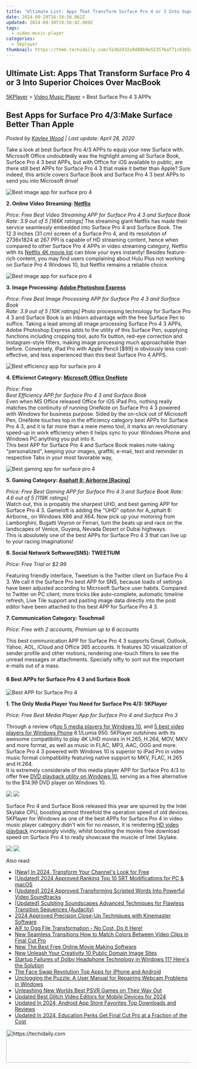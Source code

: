 ```yaml
---
title: "Ultimate List: Apps That Transform Surface Pro 4 or 3 Into Superior Choices Over MacBook"
date: 2024-09-29T16:18:50.862Z
updated: 2024-09-30T19:56:42.989Z
tags:
  - video-music-player
categories:
  - 5kplayer
thumbnail: https://thmb.techidaily.com/7a3b2432a9d08b9e553576af71c0365aa49f025a4ccec0f85070f5a5f457c917.jpg
---
```


## Ultimate List: Apps That Transform Surface Pro 4 or 3 Into Superior Choices Over MacBook

[5KPlayer](https://tools.techidaily.com/5kplayer/products/) \> [Video Music Player](https://tools.techidaily.com/5kplayer/video-music-player/) \> Best Surface Pro 4 3 APPs

## Best Apps for Surface Pro 4/3:Make Surface Better Than Apple

 _Posted by [Kaylee Wood](https://www.quora.com/profile/Amanda-Hu-21) | Last update: April 28, 2020_

Take a look at best Surface Pro 4/3 APPs to equip your new Surface with. Microsoft Office undoubtedly was the highlight among all Surface Book, Surface Pro 4 3 best APPs, but with Office for iOS available to public, are there still best APPs for Surface Pro 4 3 that make it better than Apple? Sure indeed, this article covers Surface Book and Surface Pro 4 3 best APPs to send you into Microsoft drive!

![Best image app for surface pro 4](https://www.5kplayer.com/video-music-player/../youtube-download/img/netflix-icon.png) 

**2\. Online Video Streaming: [Netflix](https://www.microsoft.com/en-us/store/apps/netflix/9wzdncrfj3tj)**

_Price: Free_ 
_Best Video Streaming APP for Surface Pro 4 3 and Surface Book_   
_Rate: 3.9 out of 5 \[166K ratings\]_ 
 The streaming giant Netflix has made their service seamlessly embedded into Surface Pro 4 and Surface Book. The 12.3 inches (31 cm) screen of a Surface Pro 4, and its resolution of 2736x1824 at 267 PPI is capable of HD streaming content, hence when compared to other Surface Pro 4 APPs in video streaming category, Netflix with its [Netflix 4K movie list](https://tools.techidaily.com/5kplayer/airplay/) can blow your eyes instantly! Besides feature-rich content, you may find users complaining about Hulu Plus not working on Surface Pro 4 Windows 10, but Netflix remains a reliable choice. 

![Best image app for surface pro 4](https://www.5kplayer.com/video-music-player/img/5k-pse-yxt-151013.png) 

**3\. Image Processing: [Adobe Photoshop Express](https://www.microsoft.com/en-us/store/apps/adobe-photoshop-express/9wzdncrfj27n)**

_Price: Free_ 
_Best Image Processing APP for Surface Pro 4 3 and Surface Book_   
_Rate: 3.9 out of 5 \[10K ratings\]_ 
 Photo processing technology for Surface Pro 4 3 and Surface Book is an inborn advantage with the free Surface Pen to suffice. Taking a lead among all image processing Surface Pro 4 3 APPs, Adobe Photoshop Express adds to the utility of this Surface Pen, supplying functions including cropping tool, auto fix button, red-eye correction and Instagram-style filters, making image processing much approachable than before. Conversely, iPad Pro with Apple Pencil \[$99\] is obviously less cost-effective, and less experienced than this best Surface Pro 4 APPS.

![Best efficiency app for surface pro 4](https://www.5kplayer.com/video-music-player/img/5k-onenote-yxt-151013.png) 

**4\. Efficienct Category: [Microsoft Office OneNote](https://www.microsoft.com/en-us/store/apps/onenote/9wzdncrfhvjl)**

_Price: Free_  
_Best Efficiency APP for Surface Pro 4 3 and Surface Book_   
Even when MS Office released Office for iOS iPad Pro, nothing really matches the continuity of running OneNote on Surface Pro 4 3 powered with Windows for business purpose. Sided by the on-click out of Microsoft Pen, OneNote touches top in the efficiency category best APPs for Surface Pro 4 3, and it is far more than a mere memo tool, it marks an revolutionary speed-up in work efficiency when it helps sync to your Windows Phone and Windows PC anything you put into it.   
 This best APP for Surface Pro 4 and Surface Book makes note-taking "personalized", keeping your images, graffiti, e-mail, text and reminder in respective Tabs in your most favorable way, 

![Best gaming app for surface pro 4](https://www.5kplayer.com/video-music-player/img/5k-asphalt-yxt-151013.png) 

**5\. Gaming Category: [Asphalt 8: Airborne \[Racing\]](https://www.microsoft.com/en-us/store/apps/asphalt-8-airborne/9wzdncrfj26j)**

_Price: Free_ 
_Best Gaming APP for Surface Pro 4 3 and Surface Book_ 
_Rate: 4.6 out of 5 \[119K ratings\]_  
 Watch out, this is propably the sharpest UHD, and best gaming APP for Surface Pro 4 3\. Gameloft is adding the "UHD" option for A_sphalt 8: Airborne_ on Windows X86 and X64\. Now pick up your motoring from Lamborghini, Bugatti Veyron or Ferrari, turn the beats up and race on the landscapes of Venice, Guyana, Nevada Desert or Dubai highways.   
 This is absolutely one of the best APPs for Surface Pro 4 3 that can live up to your racing imaginations!

**6\. Social Network Software(SNS): TWEETIUM**

_Price: Free Trial or $2.99_

Featuring friendly interface, Tweetium is the Twitter client on Surface Pro 4 3\. We call it the Surface Pro best APP for SNS, because loads of settings have been adjusted according to Microsoft Surface user habits. Compared to Twitter on PC client, more tricks like auto-complete, automatic timeline refresh, Live Tile support and pasting image data directly into the post editor have been attached to this best APP for Surface Pro 4 3.

**7\. Communication Category: Touchmail**

_Price: Free with 2 accounts, Premium up to 6 accounts_

This best communication APP for Surface Pro 4 3 supports Gmail, Outlook, Yahoo, AOL, iCloud and Office 365 accounts. It features 3D visualization of sender profile and other motions, rendering one-touch filters to see the unread messages or attachments. Specially nifty to sort out the important e-mails out of a mass.

#### **6 Best APPs for Surface Pro 4 3 and Surface Book**

![Best APP for Surface Pro 4](https://www.5kplayer.com/video-music-player/img/5kp-rmvb-player-minions-hyd.jpg) 

**1\. The Only Media Player You Need for Surface Pro 4/3: 5KPlayer** 

_Price: Free_ 
_Best Media Player App for Surface Pro 4 and Surface Pro 3_ 

Through a review of[top 5 media players for Windows 10](https://tools.techidaily.com/5kplayer/video-music-player/), and [5 best video players for Windows Phone](https://tools.techidaily.com/5kplayer/video-music-player/) 8.1/Lumia 950\. 5KPlayer outshines with its awesome compatibility to play 4K UHD movies in H.265, H.264, MOV, MKV and more format, as well as music in FLAC, MP3, AAC, OGG and more. Surface Pro 4 3 powered with Windows 10 is superior to iPad Pro in video music format compatibility featuring native support to MKV, FLAC, H.265 and H.264\.   
 It is extremely considerate of this media player APP for Surface Pro 4/3 to offer free [DVD playback utility on Windows 10](https://tools.techidaily.com/5kplayer/video-music-player/), serving as a free alternative to the $14.99 DVD player on Windows 10.

[![](https://www.5kplayer.com/video-music-player/../button/freedownwhitewin.png)](https://tools.techidaily.com/5kplayer/products/) [![](https://www.5kplayer.com/video-music-player/../button/freedownbackmac.png)](https://tools.techidaily.com/5kplayer/products/) 

Surface Pro 4 and Surface Book released this year are spurred by the Intel Skylake CPU, boosting almost threefold the operation speed of old devices. 5KPlayer for Windows as one of the best APPs for Surface Pro 4 in video music player category didn't win for no reason, it is rendering [HD video playback](https://tools.techidaily.com/5kplayer/video-music-player/) increasingly vividly, whilst boosting the movies free download speed on Surface Pro 4 to really showcase the muscle of Intel Skylake.

[![](https://www.5kplayer.com/video-music-player/../button/freedownwhitewin.png)](https://tools.techidaily.com/5kplayer/products/) [![](https://www.5kplayer.com/video-music-player/../button/freedownbackmac.png)](https://tools.techidaily.com/5kplayer/products/)

<ins class="adsbygoogle"
     style="display:block"
     data-ad-format="autorelaxed"
     data-ad-client="ca-pub-7571918770474297"
     data-ad-slot="1223367746"></ins>

<ins class="adsbygoogle"
     style="display:block"
     data-ad-client="ca-pub-7571918770474297"
     data-ad-slot="8358498916"
     data-ad-format="auto"
     data-full-width-responsive="true"></ins>

<span class="atpl-alsoreadstyle">Also read:</span>
<div><ul>
<li><a href="https://youtube-tips.techidaily.com/n-2024-transform-your-channels-look-for-free/"><u>[New] In 2024, Transform Your Channel's Look for Free</u></a></li>
<li><a href="https://article-tips.techidaily.com/updated-2024-approved-ranking-top-10-srt-modifications-for-pc-and-macos/"><u>[Updated] 2024 Approved Ranking Top 10 SRT Modifications for PC & macOS</u></a></li>
<li><a href="https://video-screen-grab.techidaily.com/updated-2024-approved-transforming-scripted-words-into-powerful-video-soundtracks/"><u>[Updated] 2024 Approved Transforming Scripted Words Into Powerful Video Soundtracks</u></a></li>
<li><a href="https://extra-guidance.techidaily.com/updated-sculpting-soundscapes-advanced-techniques-for-flawless-transition-sequences-audacity/"><u>[Updated] Sculpting Soundscapes Advanced Techniques for Flawless Transition Sequences (Audacity)</u></a></li>
<li><a href="https://extra-approaches.techidaily.com/2024-approved-precision-close-up-techniques-with-kinemaster-software/"><u>2024 Approved Precision Close-Up Techniques with Kinemaster Software</u></a></li>
<li><a href="https://win-solutions.techidaily.com/aif-to-ogg-file-transformation-no-cost-do-it-here/"><u>AIF to Ogg File Transformation - No Cost, Do It Here!</u></a></li>
<li><a href="https://video-ai-editor.techidaily.com/new-seamless-transitions-how-to-match-colors-between-video-clips-in-final-cut-pro/"><u>New Seamless Transitions How to Match Colors Between Video Clips in Final Cut Pro</u></a></li>
<li><a href="https://video-ai-editor.techidaily.com/new-the-best-free-online-movie-making-software/"><u>New The Best Free Online Movie Making Software</u></a></li>
<li><a href="https://video-ai-editor.techidaily.com/new-unleash-your-creativity-10-public-domain-image-sites/"><u>New Unleash Your Creativity 10 Public Domain Image Sites</u></a></li>
<li><a href="https://sound-issues.techidaily.com/1723016705946-startup-failures-of-dolby-headphone-technology-in-windows-11-heres-the-solution/"><u>Startup Failures of Dolby Headphone Technology in Windows 11? Here's the Solution</u></a></li>
<li><a href="https://video-ai-editor.techidaily.com/the-face-swap-revolution-top-apps-for-iphone-and-android/"><u>The Face Swap Revolution Top Apps for iPhone and Android</u></a></li>
<li><a href="https://win-howtos.techidaily.com/unclogging-the-puzzle-a-user-manual-for-repairing-webcam-problems-in-windows/"><u>Unclogging the Puzzle: A User Manual for Repairing Webcam Problems in Windows</u></a></li>
<li><a href="https://extra-hints.techidaily.com/unleashing-new-worlds-best-psvr-games-on-their-way-out/"><u>Unleashing New Worlds Best PSVR Games on Their Way Out</u></a></li>
<li><a href="https://video-ai-editor.techidaily.com/updated-best-glitch-video-editors-for-mobile-devices-for-2024/"><u>Updated Best Glitch Video Editors for Mobile Devices for 2024</u></a></li>
<li><a href="https://video-ai-editor.techidaily.com/updated-in-2024-android-app-store-favorites-top-downloads-and-reviews/"><u>Updated In 2024, Android App Store Favorites Top Downloads and Reviews</u></a></li>
<li><a href="https://video-ai-editor.techidaily.com/updated-in-2024-education-perks-get-final-cut-pro-at-a-fraction-of-the-cost/"><u>Updated In 2024, Education Perks Get Final Cut Pro at a Fraction of the Cost</u></a></li>
</ul></div>

<!-- affiliate ads begin -->
<a href="https://aligracehair.sjv.io/c/5597632/1915830/19272" target="_top" id="1915830">
  <img src="//a.impactradius-go.com/display-ad/19272-1915830" border="0" alt="https://techidaily.com" width="728" height="90"/>
</a>
<img height="0" width="0" src="https://aligracehair.sjv.io/i/5597632/1915830/19272" style="position:absolute;visibility:hidden;" border="0" />
<!-- affiliate ads end -->

